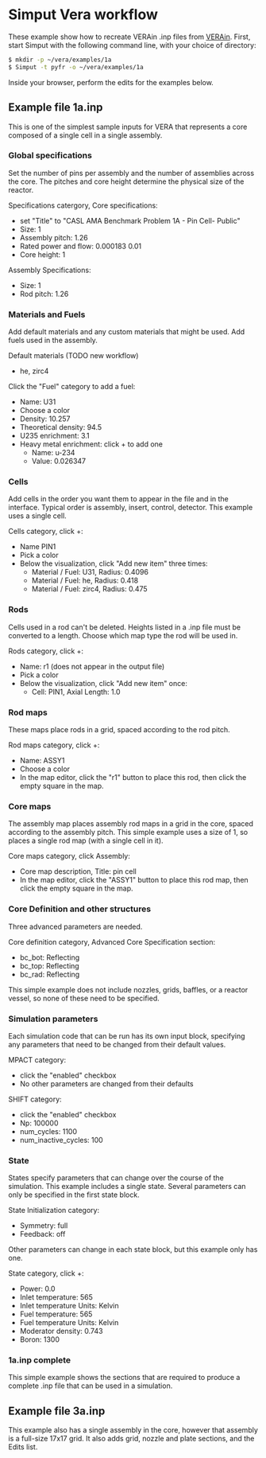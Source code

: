 # Simput Vera workflow

These example show how to recreate VERAin .inp files from [VERAin](). First,
start Simput with the following command line, with your choice of directory:

```sh
$ mkdir -p ~/vera/examples/1a
$ Simput -t pyfr -o ~/vera/examples/1a
```

Inside your browser, perform the edits for the examples below.

## Example file 1a.inp

This is one of the simplest sample inputs for VERA that represents a core composed of a single cell in a single assembly.

### Global specifications

Set the number of pins per assembly and the number of assemblies across the core. The pitches and core height determine the physical size of the reactor.

Specifications catergory, Core specifications:
* set "Title" to "CASL AMA Benchmark Problem 1A - Pin Cell- Public"
* Size: 1
* Assembly pitch: 1.26
* Rated power and flow: 0.000183 0.01
* Core height: 1

Assembly Specifications:
* Size: 1
* Rod pitch: 1.26

### Materials and Fuels

Add default materials and any custom materials that might be used. Add fuels used in the assembly.

Default materials (TODO new workflow)
* he, zirc4

Click the "Fuel" category to add a fuel:
* Name: U31
* Choose a color
* Density: 10.257
* Theoretical density: 94.5
* U235 enrichment: 3.1
* Heavy metal enrichment: click + to add one 
  * Name: u-234
  * Value: 0.026347

### Cells

Add cells in the order you want them to appear in the file and in the interface. Typical order is assembly, insert, control, detector. This example uses a single cell.

Cells category, click +:
* Name PIN1
* Pick a color
* Below the visualization, click "Add new item" three times:
  * Material / Fuel: U31, Radius: 0.4096
  * Material / Fuel: he, Radius: 0.418
  * Material / Fuel: zirc4, Radius: 0.475

### Rods

Cells used in a rod can't be deleted. Heights listed in a .inp file must be converted to a length. Choose which map type the rod will be used in.

Rods category, click +:
* Name: r1 (does not appear in the output file)
* Pick a color
* Below the visualization, click "Add new item" once:
  * Cell: PIN1, Axial Length: 1.0

### Rod maps

These maps place rods in a grid, spaced according to the rod pitch.

Rod maps category, click +:
* Name: ASSY1
* Choose a color
* In the map editor, click the "r1" button to place this rod, then click the empty square in the map.

### Core maps

The assembly map places assembly rod maps in a grid in the core, spaced according to the assembly pitch. This simple example uses a size of 1, so places a single rod map (with a single cell in it).

Core maps category, click Assembly:
* Core map description, Title: pin cell
* In the map editor, click the "ASSY1" button to place this rod map, then click the empty square in the map.

### Core Definition and other structures

Three advanced parameters are needed.

Core definition category, Advanced Core Specification section:
* bc_bot: Reflecting
* bc_top: Reflecting
* bc_rad: Reflecting

This simple example does not include nozzles, grids, baffles, or a reactor vessel, so none of these need to be specified.

### Simulation parameters

Each simulation code that can be run has its own input block, specifying any parameters that need to be changed from their default values.

MPACT category:
* click the "enabled" checkbox
* No other parameters are changed from their defaults

SHIFT category:
* click the "enabled" checkbox
* Np: 100000
* num_cycles: 1100
* num_inactive_cycles: 100

### State

States specify parameters that can change over the course of the simulation. This example includes a single state. Several parameters can only be specified in the first state block.

State Initialization category:
* Symmetry: full
* Feedback: off

Other parameters can change in each state block, but this example only has one.

State category, click +:
* Power: 0.0
* Inlet temperature: 565
* Inlet temperature Units: Kelvin
* Fuel temperature: 565
* Fuel temperature Units: Kelvin
* Moderator density: 0.743
* Boron: 1300

### 1a.inp complete

This simple example shows the sections that are required to produce a complete .inp file that can be used in a simulation.

## Example file 3a.inp 

This example also has a single assembly in the core, however that assembly is a full-size 17x17 grid. It also adds grid, nozzle and plate sections, and the Edits list.

